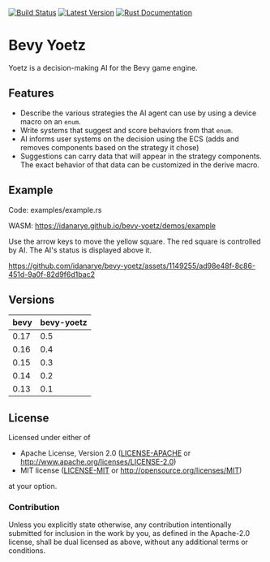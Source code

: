 [![Build Status](https://github.com/idanarye/bevy-yoetz/workflows/CI/badge.svg)](https://github.com/idanarye/bevy-yoetz/actions)
[![Latest Version](https://img.shields.io/crates/v/bevy-yoetz.svg)](https://crates.io/crates/bevy-yoetz)
[![Rust Documentation](https://img.shields.io/badge/api-rustdoc-blue.svg)](https://idanarye.github.io/bevy-yoetz/)

# Bevy Yoetz

Yoetz is a decision-making AI for the Bevy game engine.

## Features

* Describe the various strategies the AI agent can use by using a device macro on an `enum`.
* Write systems that suggest and score behaviors from that `enum`.
* AI informs user systems on the decision using the ECS (adds and removes components based on the strategy it chose)
* Suggestions can carry data that will appear in the strategy components. The exact behavior of that data can be customized in the derive macro.

## Example

Code: examples/example.rs

WASM: https://idanarye.github.io/bevy-yoetz/demos/example

Use the arrow keys to move the yellow square. The red square is controlled by AI. The AI's status is displayed above it.

https://github.com/idanarye/bevy-yoetz/assets/1149255/ad98e48f-8c86-451d-9a0f-82d9f6d1bac2

## Versions

| bevy | bevy-yoetz |
|------|------------|
| 0.17 | 0.5        |
| 0.16 | 0.4        |
| 0.15 | 0.3        |
| 0.14 | 0.2        |
| 0.13 | 0.1        |

## License

Licensed under either of

 * Apache License, Version 2.0 ([LICENSE-APACHE](LICENSE-APACHE) or http://www.apache.org/licenses/LICENSE-2.0)
 * MIT license ([LICENSE-MIT](LICENSE-MIT) or http://opensource.org/licenses/MIT)

at your option.

### Contribution

Unless you explicitly state otherwise, any contribution intentionally submitted
for inclusion in the work by you, as defined in the Apache-2.0 license, shall be dual licensed as above, without any
additional terms or conditions.
